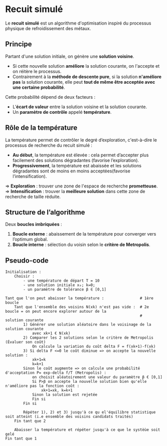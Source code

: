 # Recuit simulé

Le **recuit simulé** est un algorithme d'optimisation inspiré du processus physique de refroidissement des métaux.

## Principe

Partant d'une solution initiale, on génère une **solution voisine**.  
- Si cette nouvelle solution **améliore** la solution courante, on l'accepte et on réitère le processus.
- Contrairement à la **méthode de descente pure**, si la solution **n'améliore pas** la solution courante, elle peut **tout de même être acceptée avec une certaine probabilité**.

Cette probabilité dépend de deux facteurs :
- L’**écart de valeur** entre la solution voisine et la solution courante.
- Un **paramètre de contrôle** appelé **température**.

## Rôle de la température

La température permet de contrôler le degré d’exploration, c'est-à-dire le processus de recherche du recuit simulé :

- **Au début**, la température est élevée : cela permet d’accepter plus facilement des solutions dégradantes (favorise l’exploration).
- **Progressivement**, la température est abaissée et les solutions dégradantes sont de moins en moins acceptées(favorise l’intensification).

=> **Exploration** : trouver une zone de l'espace de recherche **prometteuse**.  
=> **Intensification** : trouver la **meilleure solution** dans cette zone de recherche de taille réduite.

## Structure de l’algorithme

Deux **boucles imbriquées** :

1. **Boucle externe** : abaissement de la température pour converger vers l’optimum global.
2. **Boucle interne** : sélection du voisin selon le **critère de Metropolis**.

## Pseudo-code

```pseudo
Initialisation :
    Choisir :
        - une température de départ T = 10
        - une solution initiale x₀; k=0;
        - un paramètre de tolérance β ∈ [0,1]

Tant que l'on peut abaisser la température :                # 1ère boucle
    Tant que l'ensemble des voisins N(xk) n'est pas vide :  # 2e boucle = on peut encore explorer autour de la      
                                                            #             solution courante
        1) Générer une solution aléatoire dans le voisinage de la solution courante
            avec xk+1 € N(xk)
        2) Comparer les 2 solutions selon le critère de Metropolis (Évaluer son coût)
            On calcule la variation du coût delta F = f(xk+1)-f(xk)
        3) Si delta F <=0 le coût diminue => on accepte la nouvelle solution : 
            xk+1=k
            k=k+1
        Sinon le coût augmente => on calcule une probabilité d'acceptation P= exp-delta f/T (Metropolis) :
            on choisit aléatoirement une valeur du paramètre β € [0,1] 
            Si P>β on accepte la nouvelle solution bien qu'elle n'améliore pas la fonction coût : 
                xk+1=xk, k=k+1
            Sinon la solution est rejetée
            Fin si
        Fin si

        Répéter 1), 2) et 3) jusqu'à ce qu el'équilibre statistique soit atteint (i.e ensemble des voisins candidats traités)
    Fin tant que 2

    Abaisser la température et répéter jusqu'à ce que le systèùe soit gelé
Fin tant que 1


        